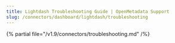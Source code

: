 ```yaml
---
title: Lightdash Troubleshooting Guide | OpenMetadata Support
slug: /connectors/dashboard/lightdash/troubleshooting
---
```


{% partial file="/v1.9/connectors/troubleshooting.md" /%}
